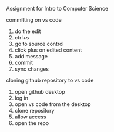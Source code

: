 Assignment for Intro to Computer Science

committing on vs code
1. do the edit
2. ctrl+s
3. go to source control
4. click plus on edited content
5. add message
6. commit
7. sync changes

cloning github repository to vs code
1. open github desktop
2. log in
3. open vs code from the desktop
4. clone repository
5. allow access
6. open the repo